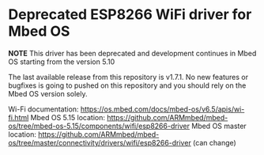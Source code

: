 # Deprecated ESP8266 WiFi driver for Mbed OS

**NOTE** This driver has been deprecated and development continues in Mbed OS starting from the version 5.10

The last available release from this repository is v1.7.1. No new features or bugfixes is going to pushed on this
repository and you should rely on the Mbed OS version solely.

Wi-Fi documentation: https://os.mbed.com/docs/mbed-os/v6.5/apis/wi-fi.html
Mbed OS 5.15 location: https://github.com/ARMmbed/mbed-os/tree/mbed-os-5.15/components/wifi/esp8266-driver
Mbed OS master location: https://github.com/ARMmbed/mbed-os/tree/master/connectivity/drivers/wifi/esp8266-driver (can change)
